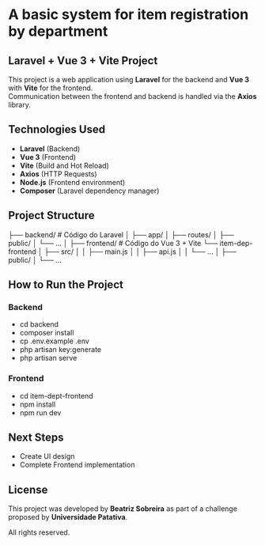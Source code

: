 # A basic system for item registration by department

## Laravel + Vue 3 + Vite Project

This project is a web application using **Laravel** for the backend and **Vue 3** with **Vite** for the frontend.  
Communication between the frontend and backend is handled via the **Axios** library.

## Technologies Used

- **Laravel** (Backend)
- **Vue 3** (Frontend)
- **Vite** (Build and Hot Reload)
- **Axios** (HTTP Requests)
- **Node.js** (Frontend environment)
- **Composer** (Laravel dependency manager)

## Project Structure

├── backend/ # Código do Laravel
│ ├── app/
│ ├── routes/
│ ├── public/
│ └── ...
│
├── frontend/ # Código do Vue 3 + Vite
└── item-dep-frontend
│ ├── src/
│ │ ├── main.js
│ │ ├── api.js
│ │ └── ...
│ ├── public/
│ └── ...

## How to Run the Project

### Backend

- cd backend
- composer install
- cp .env.example .env
- php artisan key:generate
- php artisan serve

### Frontend

- cd item-dept-frontend
- npm install
- npm run dev

## Next Steps

- Create UI design
- Complete Frontend implementation

## License

This project was developed by **Beatriz Sobreira** as part of a challenge proposed by **Universidade Patativa**.  

All rights reserved.